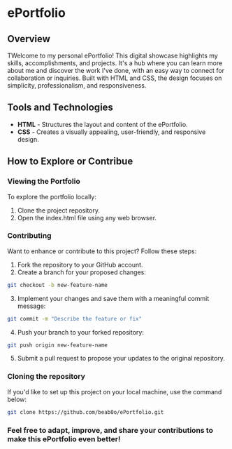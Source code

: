 # ePortfolio

## Overview
TWelcome to my personal ePortfolio! This digital showcase highlights my skills, accomplishments, and projects. It's a hub where you can learn more about me and discover the work I've done, with an easy way to connect for collaboration or inquiries. Built with HTML and CSS, the design focuses on simplicity, professionalism, and responsiveness.

## Tools and Technologies
- **HTML** - Structures the layout and content of the ePortfolio.
- **CSS** - Creates a visually appealing, user-friendly, and responsive design.
  
## How to Explore or Contribue
### Viewing the Portfolio
To explore the portfolio locally:
1. Clone the project repository.
2. Open the index.html file using any web browser.

### Contributing
Want to enhance or contribute to this project? Follow these steps:

1. Fork the repository to your GitHub account.
2. Create a branch for your proposed changes:
```bash
git checkout -b new-feature-name  
```

3. Implement your changes and save them with a meaningful commit message:
```bash
git commit -m "Describe the feature or fix"
```

4. Push your branch to your forked repository:
```bash
git push origin new-feature-name  
```

5. Submit a pull request to propose your updates to the original repository.

### Cloning the repository
If you'd like to set up this project on your local machine, use the command below:
```bash
git clone https://github.com/beab0o/ePortfolio.git
```

### Feel free to adapt, improve, and share your contributions to make this ePortfolio even better!
